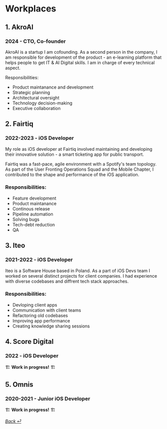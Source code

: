 # Workplaces



## 1. **AkroAI**
### 2024 - CTO, Co-founder

AkroAI is a startup I am cofounding. As a second person in the company, I am responsible for development of the product - an e-learning platform that helps people to get IT & AI Digital skills. I am in charge of every technical aspect.

Responsibilities:
- Product maintanance and development
- Strategic planning
- Architectural oversight
- Technology decision-making
- Executive collaboration

## 2. **Fairtiq**
### 2022-2023 - iOS Developer

My role as iOS developer at Fairtiq involved maintaining and developing their innovative solution - a smart ticketing app for public transport.

Fairtiq was a fast-pace, agile environment with a Spotify's team topology. As part of the User Fronting Operations Squad and the Mobile Chapter, I contributed to the shape and performance of the iOS application.


### Responsibilities:
- Feature development
- Product maintanance
- Continous release
- Pipeline automation
- Solving bugs
- Tech-debt reduction
- QA

## 3. **Iteo**
### 2021-2022 - iOS Developer


Iteo is a Software House based in Poland. As a part of iOS Devs team I worked on several distinct projects for client companies. I had experience with diverse codebases and diffrent tech stack approaches.

### Responsibilities:
- Devloping client apps
- Communication with client teams
- Refactoring old codebases
- Improving app performance
- Creating knowledge sharing sessions

## 4. **Score Digital**
### 2022 - iOS Developer

🏗️ **Work in progress!** 🏗️

## 5. **Omnis**
### 2020-2021 - Junior iOS Developer

🏗️ **Work in progress!** 🏗️

 [_Back ⏎_ ](../README.md)